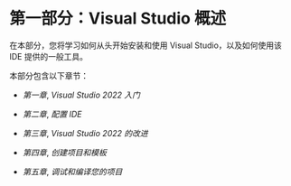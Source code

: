 # 第一部分：Visual Studio 概述

在本部分，您将学习如何从头开始安装和使用 Visual Studio，以及如何使用该 IDE 提供的一般工具。

本部分包含以下章节：

+   *第一章*, *Visual Studio 2022 入门*

+   *第二章*, *配置 IDE*

+   *第三章*, *Visual Studio 2022 的改进*

+   *第四章*, *创建项目和模板*

+   *第五章*, *调试和编译您的项目*
